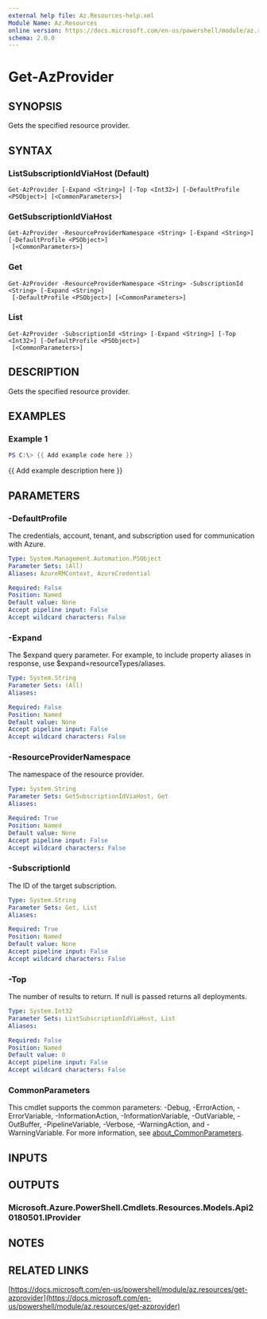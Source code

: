 ```yaml
---
external help file: Az.Resources-help.xml
Module Name: Az.Resources
online version: https://docs.microsoft.com/en-us/powershell/module/az.resources/get-azprovider
schema: 2.0.0
---
```


# Get-AzProvider

## SYNOPSIS
Gets the specified resource provider.

## SYNTAX

### ListSubscriptionIdViaHost (Default)
```
Get-AzProvider [-Expand <String>] [-Top <Int32>] [-DefaultProfile <PSObject>] [<CommonParameters>]
```

### GetSubscriptionIdViaHost
```
Get-AzProvider -ResourceProviderNamespace <String> [-Expand <String>] [-DefaultProfile <PSObject>]
 [<CommonParameters>]
```

### Get
```
Get-AzProvider -ResourceProviderNamespace <String> -SubscriptionId <String> [-Expand <String>]
 [-DefaultProfile <PSObject>] [<CommonParameters>]
```

### List
```
Get-AzProvider -SubscriptionId <String> [-Expand <String>] [-Top <Int32>] [-DefaultProfile <PSObject>]
 [<CommonParameters>]
```

## DESCRIPTION
Gets the specified resource provider.

## EXAMPLES

### Example 1
```powershell
PS C:\> {{ Add example code here }}
```

{{ Add example description here }}

## PARAMETERS

### -DefaultProfile
The credentials, account, tenant, and subscription used for communication with Azure.

```yaml
Type: System.Management.Automation.PSObject
Parameter Sets: (All)
Aliases: AzureRMContext, AzureCredential

Required: False
Position: Named
Default value: None
Accept pipeline input: False
Accept wildcard characters: False
```

### -Expand
The $expand query parameter.
For example, to include property aliases in response, use $expand=resourceTypes/aliases.

```yaml
Type: System.String
Parameter Sets: (All)
Aliases:

Required: False
Position: Named
Default value: None
Accept pipeline input: False
Accept wildcard characters: False
```

### -ResourceProviderNamespace
The namespace of the resource provider.

```yaml
Type: System.String
Parameter Sets: GetSubscriptionIdViaHost, Get
Aliases:

Required: True
Position: Named
Default value: None
Accept pipeline input: False
Accept wildcard characters: False
```

### -SubscriptionId
The ID of the target subscription.

```yaml
Type: System.String
Parameter Sets: Get, List
Aliases:

Required: True
Position: Named
Default value: None
Accept pipeline input: False
Accept wildcard characters: False
```

### -Top
The number of results to return.
If null is passed returns all deployments.

```yaml
Type: System.Int32
Parameter Sets: ListSubscriptionIdViaHost, List
Aliases:

Required: False
Position: Named
Default value: 0
Accept pipeline input: False
Accept wildcard characters: False
```

### CommonParameters
This cmdlet supports the common parameters: -Debug, -ErrorAction, -ErrorVariable, -InformationAction, -InformationVariable, -OutVariable, -OutBuffer, -PipelineVariable, -Verbose, -WarningAction, and -WarningVariable. For more information, see [about_CommonParameters](http://go.microsoft.com/fwlink/?LinkID=113216).

## INPUTS

## OUTPUTS

### Microsoft.Azure.PowerShell.Cmdlets.Resources.Models.Api20180501.IProvider
## NOTES

## RELATED LINKS

[https://docs.microsoft.com/en-us/powershell/module/az.resources/get-azprovider](https://docs.microsoft.com/en-us/powershell/module/az.resources/get-azprovider)

